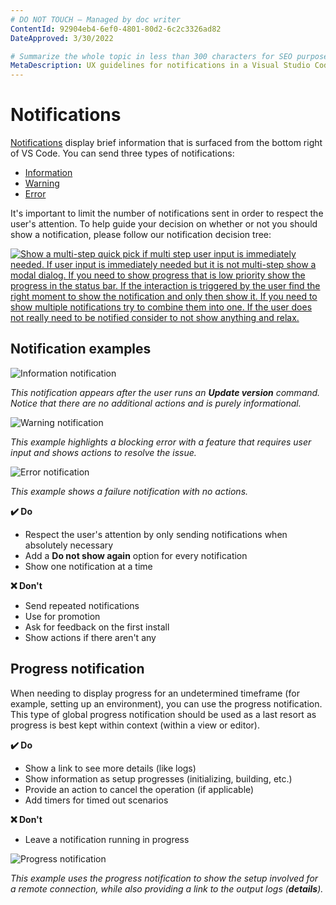 ```yaml
---
# DO NOT TOUCH — Managed by doc writer
ContentId: 92904eb4-6ef0-4801-80d2-6c2c3326ad82
DateApproved: 3/30/2022

# Summarize the whole topic in less than 300 characters for SEO purpose
MetaDescription: UX guidelines for notifications in a Visual Studio Code extension.
---
```


# Notifications

[Notifications](/api/extension-capabilities/common-capabilities#display-notifications) display brief information that is surfaced from the bottom right of VS Code. You can send three types of notifications:

* [Information](/api/references/vscode-api#window.showInformationMessage)
* [Warning](/api/references/vscode-api#window.showWarningMessage)
* [Error](/api/references/vscode-api#window.showErrorMessage)

It's important to limit the number of notifications sent in order to respect the user's attention. To help guide your decision on whether or not you should show a notification, please follow our notification decision tree:

[![Show a multi-step quick pick if multi step user input is immediately needed. If user input is immediately needed but it is not multi-step show a modal dialog. If you need to show progress that is low priority show the progress in the status bar. If the interaction is triggered by the user find the right moment to show the notification and only then show it. If you need to show multiple notifications try to combine them into one. If the user does not really need to be notified consider to not show anything and relax.](images/examples/notification-decision-tree.png)](/assets/api/ux-guidelines/examples/notification-decision-tree.png)

## Notification examples

![Information notification](images/examples/notification-info.png)

*This notification appears after the user runs an **Update version** command. Notice that there are no additional actions and is purely informational.*

![Warning notification](images/examples/notification-warning.png)

*This example highlights a blocking error with a feature that requires user input and shows actions to resolve the issue.*

![Error notification](images/examples/notification-error.png)

*This example shows a failure notification with no actions.*

**✔️ Do**

* Respect the user's attention by only sending notifications when absolutely necessary
* Add a **Do not show again** option for every notification
* Show one notification at a time

**❌ Don't**

* Send repeated notifications
* Use for promotion
* Ask for feedback on the first install
* Show actions if there aren't any

## Progress notification

When needing to display progress for an undetermined timeframe (for example, setting up an environment), you can use the progress notification. This type of global progress notification should be used as a last resort as progress is best kept within context (within a view or editor).

**✔️ Do**

* Show a link to see more details (like logs)
* Show information as setup progresses (initializing, building, etc.)
* Provide an action to cancel the operation (if applicable)
* Add timers for timed out scenarios

**❌ Don't**

* Leave a notification running in progress

![Progress notification](images/examples/notification-progress.png)

*This example uses the progress notification to show the setup involved for a remote connection, while also providing a link to the output logs (**details**).*
